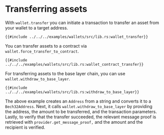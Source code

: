 # Transferring assets

With `wallet.transfer` you can initiate a transaction to transfer an asset from your wallet to a target address.

```rust,ignore
{{#include ../../../examples/wallets/src/lib.rs:wallet_transfer}}
```

You can transfer assets to a contract via `wallet.force_transfer_to_contract`.

```rust,ignore
{{#include ../../../examples/wallets/src/lib.rs:wallet_contract_transfer}}
```

For transferring assets to the base layer chain, you can use `wallet.withdraw_to_base_layer`.

```rust,ignore
{{#include ../../../examples/wallets/src/lib.rs:withdraw_to_base_layer}}
```

The above example creates an `Address` from a string and converts it to a `Bech32Address`. Next, it calls `wallet.withdraw_to_base_layer` by providing the address, the amount to be transferred, and the transaction parameters. Lastly, to verify that the transfer succeeded, the relevant message proof is retrieved with `provider.get_message_proof,` and the amount and the recipient is verified.
